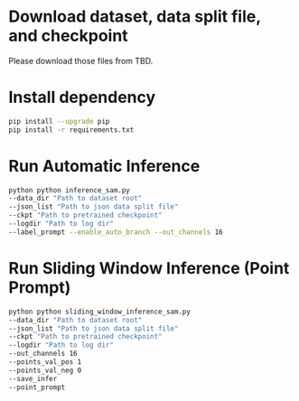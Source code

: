 # Download dataset, data split file, and checkpoint
Please download those files from TBD.
# Install dependency
```bash 
pip install --upgrade pip
pip install -r requirements.txt
```
# Run Automatic Inference

```bash 
python python inference_sam.py 
--data_dir "Path to dataset root"
--json_list "Path to json data split file"
--ckpt "Path to pretrained checkpoint"
--logdir "Path to log dir"
--label_prompt --enable_auto_branch --out_channels 16

```

# Run Sliding Window Inference (Point Prompt)

```bash 
python python sliding_window_inference_sam.py 
--data_dir "Path to dataset root"
--json_list "Path to json data split file"
--ckpt "Path to pretrained checkpoint"
--logdir "Path to log dir"
--out_channels 16
--points_val_pos 1
--points_val_neg 0
--save_infer
--point_prompt

```